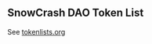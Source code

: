 ## SnowCrash DAO Token List

See [tokenlists.org](https://tokenlists.org/token-list?url=https://tokens.snowcrash.finance/tokenlist.json)
